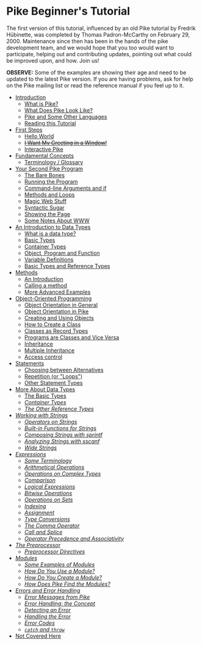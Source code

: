 # Pike Beginner's Tutorial

The first version of this tutorial,
influenced by an old Pike tutorial by Fredrik Hübinette,
was completed by Thomas Padron-McCarthy on February 29, 2000.
Maintenance since then has been in the hands of the pike development team,
and we would hope that you too would want to participate,
helping out and contributing updates,
pointing out what could be improved upon, and how.
Join us!

**OBSERVE:** Some of the examples are showing their age
and need to be updated to the latest Pike version.
If you are having problems,
ask for help on the Pike mailing list
or read the reference manual if you feel up to it.

* [Introduction](introduction/index.md)
  * [What is Pike?](introduction/index.md)
  * [What Does Pike Look Like?](introduction/first_glance.md)
  * [Pike and Some Other Languages](introduction/language_comparison.md)
  * [Reading this Tutorial](introduction/reading_this_tutorial.md)
* [First Steps](hello/index.md)
  * [Hello World](hello/index.md)
  * [~~I Want My Greeting in a Window!~~](hello/window.md)
  * [Interactive Pike](hello/interactive.md)
* [Fundamental Concepts](fundamentals/index.md)
  * [Terminology / Glossary](fundamentals/index.md)
* [Your Second Pike Program](browser/index.md)
  * [The Bare Bones](browser/index.md)
  * [Running the Program](browser/invocation.md)
  * [Command-line Arguments and if](browser/arguments_and_if.md)
  * [Methods and Loops](browser/methods_and_loops.md)
  * [Magic Web Stuff](browser/fetching_the_page.md)
  * [Syntactic Sugar](browser/convenient_syntax.md)
  * [Showing the Page](browser/show_page.md)
  * [Some Notes About WWW](browser/about_www.md)
* [An Introduction to Data Types](data_types/index.md)
  * [What is a data type?](data_types/index.md)
  * [Basic Types](data_types/basic_types.md)
  * [Container Types](data_types/container_types.md)
  * [Object, Program and Function](data_types/other_types.md)
  * [Variable Definitions](data_types/variable_definitions.md)
  * [Basic Types and Reference Types](data_types/reference_types.md)
* [Methods](methods/index.md)
  * [An Introduction](methods/index.md)
  * [Calling a method](methods/invocation.md)
  * [More Advanced Examples](methods/advanced.md)
* [Object-Oriented Programming](oop/index.md)
  * [Object Orientation in General](oop/index.md)
  * [Object Orientation in Pike](oop/oo_in_pike.md)
  * [Creating and Using Objects](oop/creation_and_usage.md)
  * [How to Create a Class](oop/create.md)
  * [Classes as Record Types](oop/grouping_data.md)
  * [Programs are Classes and Vice Versa](oop/programs.md)
  * [Inheritance](oop/inheritance.md)
  * [Multiple Inheritance](oop/multiple_inheritance.md)
  * [Access control](oop/access_control.md)
* [Statements](statements/index.md)
  * [Choosing between Alternatives](statements/index.md)
  * [Repetition (or "Loops")](statements/loops.md)
  * [Other Statement Types](statements/others.md)
* [More About Data Types](data_types_2/index.md)
  * [The Basic Types](data_types_2/index.md)
  * [_Container Types_](data_types_2/container_types.md)
  * [_The Other Reference Types_](data_types_2/other_types.md)
* [_Working with Strings_](strings/index.md)
  * [_Operators on Strings_](strings/index.md)
  * [_Built-in Functions for Strings_](strings/builtins.md)
  * [_Composing Strings with sprintf_](strings/sprintf.md)
  * [_Analyzing Strings with sscanf_](strings/sscanf.md)
  * [_Wide Strings_](strings/widestrings.md)
* [_Expressions_](expressions/index.md)
  * [_Some Terminology_](expressions/index.md)
  * [_Arithmetical Operations_](expressions/arithmetics.md)
  * [_Operations on Complex Types_](expressions/complex_types.md)
  * [_Comparison_](expressions/comparison.md)
  * [_Logical Expressions_](expressions/logical.md)
  * [_Bitwise Operations_](expressions/bitwise.md)
  * [_Operations on Sets_](expressions/set_operations.md)
  * [_Indexing_](expressions/indexing.md)
  * [_Assignment_](expressions/assignment.md)
  * [_Type Conversions_](expressions/casting.md)
  * [_The Comma Operator_](expressions/comma.md)
  * [_Call and Splice_](expressions/call_and_splice.md)
  * [_Operator Precedence and Associativity_](expressions/operator_tables.md)
* [_The Preprocessor_](preprocessor/index.md)
  * [_Preprocessor Directives_](preprocessor/index.md)
* [_Modules_](modules/index.md)
  * [_Some Examples of Modules_](modules/index.md)
  * [_How Do You Use a Module?_](modules/usage.md)
  * [_How Do You Create a Module?_](modules/creating.md)
  * [_How Does Pike Find the Modules?_](modules/resolving.md)
* [_Errors and Error Handling_](error/index.md)
  * [_Error Messages from Pike_](error/index.md)
  * [_Error Handling: the Concept_](error/concept.md)
  * [_Detecting an Error_](error/detection.md)
  * [_Handling the Error_](error/handling.md)
  * [_Error Codes_](error/codes.md)
  * [_`catch` and `throw`_](error/exceptions.md)
* [Not Covered Here](not_covered/index.md)
